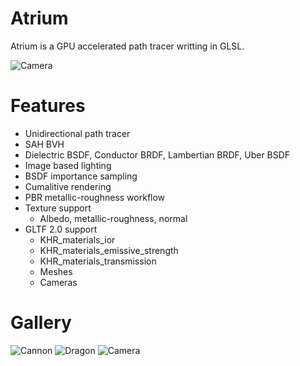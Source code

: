 # Atrium
Atrium is a GPU accelerated path tracer writting in GLSL.

![Camera](https://github.com/mooddood235/Atrium/assets/62807754/17e96540-e867-493f-92f1-31be59419331)

# Features
- Unidirectional path tracer
- SAH BVH
- Dielectric BSDF, Conductor BRDF, Lambertian BRDF, Uber BSDF
- Image based lighting
- BSDF importance sampling
- Cumalitive rendering
- PBR metallic-roughness workflow
- Texture support
  - Albedo, metallic-roughness, normal
- GLTF 2.0 support
  - KHR_materials_ior
  - KHR_materials_emissive_strength
  - KHR_materials_transmission
  - Meshes
  - Cameras

# Gallery
![Cannon](https://github.com/mooddood235/Atrium/assets/62807754/beb7890d-c105-47b4-bbcb-379d67a44754)
![Dragon](https://github.com/mooddood235/Atrium/assets/62807754/27bb77d2-aa7d-4556-aed3-3b83dfd99470)
![Camera](https://github.com/mooddood235/Atrium/assets/62807754/5b06191f-0034-4d03-82a2-0a59b853273b)


